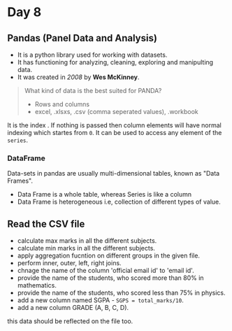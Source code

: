 # Day 8

## Pandas (Panel Data and Analysis)

- It is a python library used for working with datasets.
- It has functioning for analyzing, cleaning, exploring and manipulting data.
- It was created in _2008_ by **Wes McKinney**.

> What kind of data is the best suited for PANDA?
>
> - Rows and columns
> - excel, .xlsxs, .csv (comma seperated values), .workbook

It is the index . If nothing is passed then column elements will have normal indexing which startes from `0`. It can be used to access any element of the `series`.

### DataFrame

Data-sets in pandas are usually multi-dimensional tables, known as "Data Frames".

- Data Frame is a whole table, whereas Series is like a column
- Data Frame is heterogeneous i.e, collection of different types of value.

## Read the CSV file

- calculate max marks in all the different subjects.
- calculate min marks in all the different subjects.
- apply aggregation fucntion on different groups in the given file.
- perform inner, outer, left, right joins.
- chnage the name of the column 'official email id' to 'email id'.
- provide the name of the students, who scored more than 80% in mathematics.
- provide the name of the students, who scored less than 75% in physics.
- add a new column named SGPA - `SGPS = total_marks/10`.
- add a new column GRADE (A, B, C, D).

this data should be reflected on the file too.
